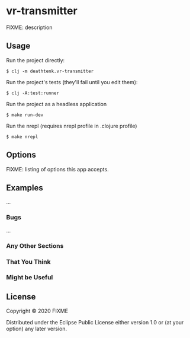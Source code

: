 # vr-transmitter

FIXME: description

## Usage

Run the project directly:

    $ clj -m deathtenk.vr-transmitter

Run the project's tests (they'll fail until you edit them):

    $ clj -A:test:runner

Run the project as a headless application
    
    $ make run-dev

Run the nrepl (requires nrepl profile in .clojure profile)

    $ make nrepl

## Options

FIXME: listing of options this app accepts.

## Examples

...

### Bugs

...

### Any Other Sections
### That You Think
### Might be Useful

## License

Copyright © 2020 FIXME

Distributed under the Eclipse Public License either version 1.0 or (at
your option) any later version.
